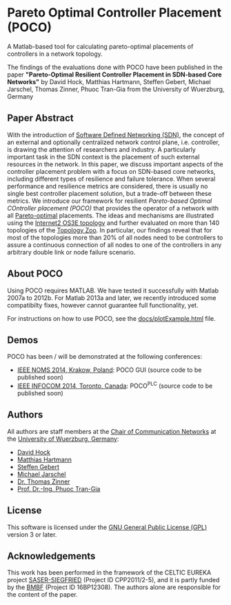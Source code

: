 Pareto Optimal Controller Placement (POCO)
==========================================

A Matlab-based tool for calculating pareto-optimal placements of controllers in a network topology.

The findings of the evaluations done with POCO have been published in the paper **"Pareto-Optimal Resilient Controller Placement in SDN-based Core Networks"** by David Hock, Matthias Hartmann, Steffen Gebert, Michael Jarschel, Thomas Zinner, Phuoc Tran-Gia from the University of Wuerzburg, Germany


Paper Abstract
--------------
With the introduction of [Software Defined Networking (SDN)](http://en.wikipedia.org/wiki/Software-defined_networking), the concept of an external and optionally centralized network control plane, i.e. controller, is drawing the attention of researchers and industry. A particularly important task in the SDN context is the placement of such external resources in the network. In this paper, we discuss important aspects of the controller placement problem with a focus on SDN-based core networks, including different types of resilience and failure tolerance. When several performance and resilience metrics are considered, there is usually no single best controller placement solution, but a trade-off between these metrics. We introduce our framework for resilient *Pareto-based Optimal COntroller placement (POCO)* that provides the operator of a network with all [Pareto-optimal](http://en.wikipedia.org/wiki/Pareto_optimality) placements. The ideas and mechanisms are illustrated using the [Internet2 OS3E topology](http://www.internet2.edu/network/ose/) and further evaluated on more than 140 topologies of the [Topology Zoo](http://www.topology-zoo.org/). In particular, our findings reveal that for most of the topologies more than 20% of all nodes need to be controllers to assure a continuous connection of all nodes to one of the controllers in any arbitrary double link or node failure scenario.

About POCO
------------------
Using POCO requires MATLAB. We have tested it successfully with Matlab 2007a to 2012b. For Matlab 2013a and later, we recently introduced some compatibilty fixes, however cannot guarantee full functionality, yet.

For instructions on how to use POCO, see the [docs/plotExample.html](http://htmlpreview.github.io/?https://github.com/lsinfo3/poco/blob/master/docs/plotExample.html) file.

Demos
------------------
POCO has been / will be demonstrated at the following conferences:

* [IEEE NOMS 2014, Krakow, Poland](http://noms2014.ieee-noms.org/): POCO GUI (source code to be published soon)
* [IEEE INFOCOM 2014, Toronto, Canada](http://www.ieee-infocom.org/): POCO<sup>PLC</sup> (source code to be published soon)

Authors
-------
All authors are staff members at the [Chair of Communication Networks](http://www3.informatik.uni-wuerzburg.de) at the [University of Wuerzburg, Germany](http://www.uni-wuerzburg.de):

* [David Hock](http://www3.informatik.uni-wuerzburg.de/staff/david.hock/)
* [Matthias Hartmann](http://www3.informatik.uni-wuerzburg.de/staff/hartmann/)
* [Steffen Gebert](http://www3.informatik.uni-wuerzburg.de/staff/steffen.gebert/)
* [Michael Jarschel](http://www3.informatik.uni-wuerzburg.de/staff/michael.jarschel/)
* [Dr. Thomas Zinner](http://www3.informatik.uni-wuerzburg.de/staff/zinner/)
* [Prof. Dr.-Ing. Phuoc Tran-Gia](http://www3.informatik.uni-wuerzburg.de/staff/trangia/)

License
-------

This software is licensed under the [GNU General Public License (GPL)](http://www.gnu.org/licenses/gpl.html) version 3 or later.

Acknowledgements
----------------

This work has been performed in the framework of the CELTIC EUREKA project [SASER-SIEGFRIED](http://www.celtic-initiative.org/Projects/Celtic-Plus-Projects/2011/SASER/SASER-b-Siegfried/saser-b-default.asp) (Project ID CPP2011/2-5), and it is partly funded by the [BMBF](http://www.bmbf.de/en/) (Project ID 16BP12308). The authors alone are responsible for the content of the paper.
